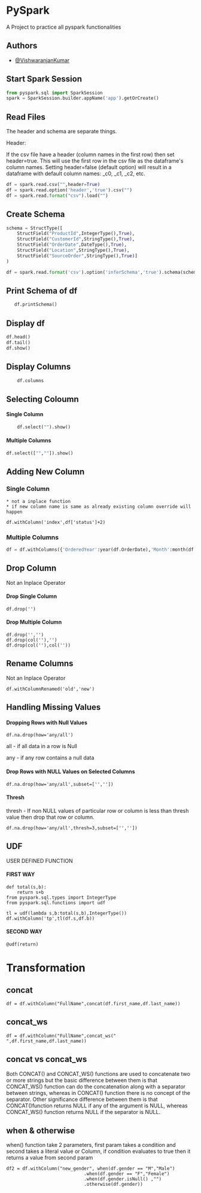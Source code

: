 # PySpark

A Project to practice all pyspark functionalities

## Authors

- [@VishwaranjanKumar](https://github.com/vishwa3908)

## Start Spark Session

```python
from pyspark.sql import SparkSession
spark = SparkSession.builder.appName('app').getOrCreate()
```

## Read Files

The header and schema are separate things.

Header:

If the csv file have a header (column names in the first row) then set header=true. This will use the first row in the csv file as the dataframe's column names. Setting header=false (default option) will result in a dataframe with default column names: _c0, _c1, _c2, etc.

```python
df = spark.read.csv("",header=True)  
df = spark.read.option('header','true').csv("")  
df = spark.read.format("csv").load("")
```


## Create Schema

```python
schema = StructType([
    StructField("ProductId",IntegerType(),True),
    StructField("CustomerId",StringType(),True),
    StructField("OrderDate",DateType(),True),
    StructField("Location",StringType(),True),
    StructField("SourceOrder",StringType(),True)]
)

df = spark.read.format('csv').option('inferSchema','true').schema(schema).load("")
```

## Print Schema of df

```python
   df.printSchema()
```

## Display df

```python
df.head()
df.tail()
df.show()
```

## Display Columns

```python
    df.columns
```

## Selecting Coloumn

#### Single Column

```python
    df.select("").show()
```

#### Multiple Columns

```python
df.select(["",""]).show()
```

## Adding New Column

### Single Column

    * not a inplace function
    * if new column name is same as already existing column override will happen

    df.withColumn('index',df['status']+2)

### Multiple Columns

```python
df = df.withColumns({'OrderedYear':year(df.OrderDate),'Month':month(df.OrderDate),'Quarter':quarter(df.OrderDate),'DayOfWeek':dayofweek(df.OrderDate)})
```

## Drop Column

Not an Inplace Operator

#### Drop Single Column

    df.drop('')

#### Drop Multiple Column

    df.drop('','')
    df.drop(col(''),'')
    df.drop(col(''),col(''))

## Rename Columns

Not an Inplace Operator

    df.withColumnRenamed('old','new')

## Handling Missing Values

#### Dropping Rows with Null Values

    df.na.drop(how='any/all')

all - if all data in a row is Null

any - if any row contains a null data

#### Drop Rows with NULL Values on Selected Columns

    df.na.drop(how='any/all',subset=['',''])

#### Thresh

thresh - If non NULL values of particular row or column is less than thresh value then drop that row or column.

    df.na.drop(how='any/all',thresh=3,subset=['',''])

## UDF

USER DEFINED FUNCTION

#### FIRST WAY

    def total(s,b):
        return s+b
    from pyspark.sql.types import IntegerType
    from pyspark.sql.functions import udf

    tl = udf(lambda s,b:total(s,b),IntegerType())
    df.withColumn('tp',tl(df.s,df.b))

#### SECOND WAY

    @udf(return)

# Transformation

## concat

    df = df.withColumn("FullName",concat(df.first_name,df.last_name))

## concat_ws

    df = df.withColumn("FullName",concat_ws(" ",df.first_name,df.last_name))

## concat vs concat_ws

Both CONCAT() and CONCAT_WS() functions are used to concatenate two or more strings but the basic difference between them is that CONCAT_WS() function can do the concatenation along with a separator between strings, whereas in CONCAT() function there is no concept of the separator. Other significance difference between them is that CONCAT()function returns NULL if any of the argument is NULL, whereas CONCAT_WS() function returns NULL if the separator is NULL.

## when & otherwise

when() function take 2 parameters, first param takes a condition and second takes a literal value or Column, if condition evaluates to true then it returns a value from second param

    df2 = df.withColumn("new_gender", when(df.gender == "M","Male")
                                 .when(df.gender == "F","Female")
                                 .when(df.gender.isNull() ,"")
                                 .otherwise(df.gender))
